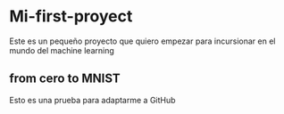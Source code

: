 # Mi-first-proyect

Este es un pequeño proyecto que quiero empezar para incursionar en el mundo del machine learning

## from cero to MNIST

Esto es una prueba para adaptarme a GitHub
